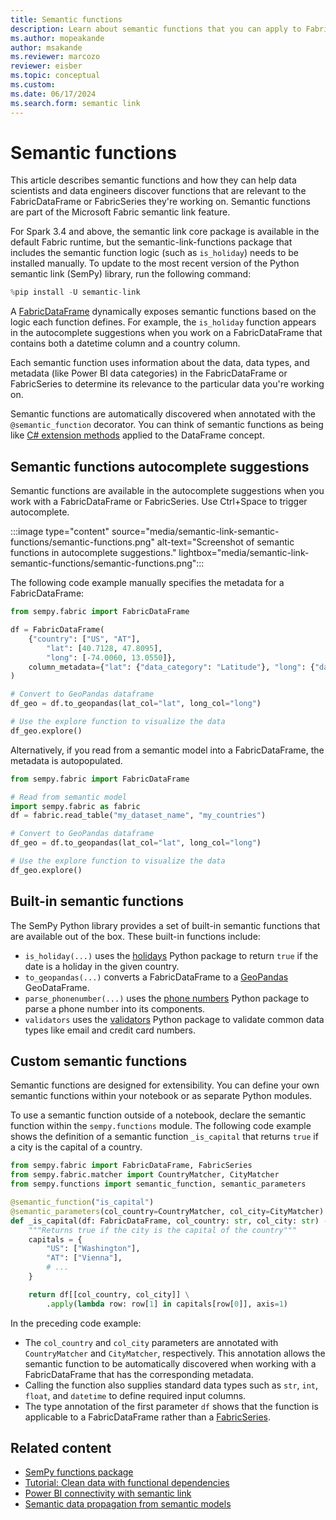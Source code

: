 ```yaml
---
title: Semantic functions
description: Learn about semantic functions that you can apply to FabricDataFrames and FabricSeries.
ms.author: mopeakande
author: msakande
ms.reviewer: marcozo
reviewer: eisber
ms.topic: conceptual
ms.custom:
ms.date: 06/17/2024
ms.search.form: semantic link
---
```


# Semantic functions

This article describes semantic functions and how they can help data scientists and data engineers discover functions that are relevant to the FabricDataFrame or FabricSeries they're working on. Semantic functions are part of the Microsoft Fabric semantic link feature.

For Spark 3.4 and above, the semantic link core package is available in the default Fabric runtime, but the semantic-link-functions package that includes the semantic function logic (such as `is_holiday`) needs to be installed manually. To update to the most recent version of the Python semantic link (SemPy) library, run the following command:

```python
%pip install -U semantic-link
```

A [FabricDataFrame](/python/api/semantic-link-sempy/sempy.fabric.fabricdataframe) dynamically exposes semantic functions based on the logic each function defines.
For example, the `is_holiday` function appears in the autocomplete suggestions when you work on a FabricDataFrame that contains both a datetime column and a country column.

Each semantic function uses information about the data, data types, and metadata (like Power BI data categories) in the FabricDataFrame or FabricSeries to determine its relevance to the particular data you're working on.

Semantic functions are automatically discovered when annotated with the `@semantic_function` decorator.
You can think of semantic functions as being like [C# extension methods](/dotnet/csharp/programming-guide/classes-and-structs/extension-methods) applied to the DataFrame concept.

## Semantic functions autocomplete suggestions

Semantic functions are available in the autocomplete suggestions when you work with a FabricDataFrame or FabricSeries. Use Ctrl+Space to trigger autocomplete.

:::image type="content" source="media/semantic-link-semantic-functions/semantic-functions.png" alt-text="Screenshot of semantic functions in autocomplete suggestions." lightbox="media/semantic-link-semantic-functions/semantic-functions.png":::

The following code example manually specifies the metadata for a FabricDataFrame:

```python
from sempy.fabric import FabricDataFrame

df = FabricDataFrame(
    {"country": ["US", "AT"],
        "lat": [40.7128, 47.8095],
        "long": [-74.0060, 13.0550]},
    column_metadata={"lat": {"data_category": "Latitude"}, "long": {"data_category": "Longitude"}},
)

# Convert to GeoPandas dataframe
df_geo = df.to_geopandas(lat_col="lat", long_col="long")

# Use the explore function to visualize the data
df_geo.explore()
```

Alternatively, if you read from a semantic model into a FabricDataFrame, the metadata is autopopulated.

```Python
from sempy.fabric import FabricDataFrame

# Read from semantic model
import sempy.fabric as fabric
df = fabric.read_table("my_dataset_name", "my_countries")

# Convert to GeoPandas dataframe
df_geo = df.to_geopandas(lat_col="lat", long_col="long")

# Use the explore function to visualize the data
df_geo.explore()
```

## Built-in semantic functions

The SemPy Python library provides a set of built-in semantic functions that are available out of the box. These built-in functions include:

- `is_holiday(...)` uses the [holidays](https://pypi.org/project/holidays/) Python package to return `true` if the date is a holiday in the given country.
- `to_geopandas(...)` converts a FabricDataFrame to a [GeoPandas](https://geopandas.org/en/stable/) GeoDataFrame.
- `parse_phonenumber(...)` uses the [phone numbers](https://pypi.org/project/phonenumbers/) Python package to parse a phone number into its components.
- `validators` uses the [validators](https://pypi.org/project/validators/) Python package to validate common data types like email and credit card numbers.

## Custom semantic functions

Semantic functions are designed for extensibility. You can define your own semantic functions within your notebook or as separate Python modules.

To use a semantic function outside of a notebook, declare the semantic function within the `sempy.functions` module. The following code example shows the definition of a semantic function `_is_capital` that returns `true` if a city is the capital of a country.

```python
from sempy.fabric import FabricDataFrame, FabricSeries
from sempy.fabric.matcher import CountryMatcher, CityMatcher
from sempy.functions import semantic_function, semantic_parameters

@semantic_function("is_capital")
@semantic_parameters(col_country=CountryMatcher, col_city=CityMatcher)
def _is_capital(df: FabricDataFrame, col_country: str, col_city: str) -> FabricSeries:
    """Returns true if the city is the capital of the country"""
    capitals = {
        "US": ["Washington"],
        "AT": ["Vienna"],
        # ...
    }

    return df[[col_country, col_city]] \
        .apply(lambda row: row[1] in capitals[row[0]], axis=1)
```

In the preceding code example:

- The `col_country` and `col_city` parameters are annotated with `CountryMatcher` and `CityMatcher`, respectively. This annotation allows the semantic function to be automatically discovered when working with a FabricDataFrame that has the corresponding metadata.
- Calling the function also supplies standard data types such as `str`, `int`, `float`, and `datetime` to define required input columns.
- The type annotation of the first parameter `df` shows that the function is applicable to a FabricDataFrame rather than a [FabricSeries](/python/api/semantic-link-sempy/sempy.fabric.fabricseries).

## Related content

- [SemPy functions package](/python/api/semantic-link-sempy/sempy.functions)
- [Tutorial: Clean data with functional dependencies](tutorial-data-cleaning-functional-dependencies.md)
- [Power BI connectivity with semantic link](semantic-link-power-bi.md)
- [Semantic data propagation from semantic models](semantic-link-semantic-propagation.md)
